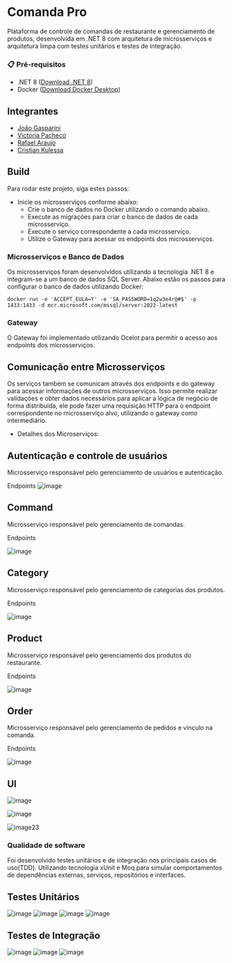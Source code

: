 # Comanda Pro
Plataforma de controle de comandas de restaurante e gerenciamento de produtos, desenvolvida em .NET 8 com arquitetura de microsserviços e arquitetura limpa com testes unitários e testes de integração.

### 📋 Pré-requisitos

* .NET 8 ([Download .NET 8](https://dotnet.microsoft.com/pt-br/download/dotnet/8.0))
* Docker ([Download Docker Desktop](https://www.docker.com/products/docker-desktop/))

## Integrantes

- [João Gasparini](https://github.com/joaogasparini)
- [Victoria Pacheco](https://github.com/vickypacheco)
- [Rafael Araujo](https://github.com/RafAraujo)
- [Cristian Kulessa](https://github.com/Kulessa)

## Build 

Para rodar este projeto, siga estes passos:

* Inicie os microsserviços conforme abaixo:
  * Crie o banco de dados no Docker utilizando o comando abaixo.
  * Execute as migrações para criar o banco de dados de cada microsserviço.
  * Execute o serviço correspondente a cada microsserviço.
  * Utilize o Gateway para acessar os endpoints dos microsserviços.

### Microsserviços e Banco de Dados

Os microsserviços foram desenvolvidos utilizando a tecnologia .NET 8 e integram-se a um banco de dados SQL Server. Abaixo estão os passos para configurar o banco de dados utilizando Docker:

```docker
docker run -e 'ACCEPT_EULA=Y' -e 'SA_PASSWORD=1q2w3e4r@#$' -p 1433:1433 -d mcr.microsoft.com/mssql/server:2022-latest
```

### Gateway

O Gateway foi implementado utilizando Ocelot para permitir o acesso aos endpoints dos microsserviços.

## Comunicação entre Microsserviços

Os serviços também se comunicam através dos endpoints e do gateway para acessar informações de outros microsserviços. Isso permite realizar validações e obter dados necessários para aplicar a lógica de negócio de forma distribuída, ele pode fazer uma requisição HTTP para o endpoint correspondente no microsserviço alvo, utilizando o gateway como intermediário.

* Detalhes dos Microserviços:

## Autenticação e controle de usuários 

Microsserviço responsável pelo gerenciamento de usuários e autenticação.

Endpoints
![image](https://github.com/GrupoFiapArqSist/Fiap2NettTC4/assets/60990141/56886ded-f8d2-4aea-84a9-9128b107ff0a)

## Command 

Microsserviço responsável pelo gerenciamento de comandas.

Endpoints

![image](https://github.com/GrupoFiapArqSist/Fiap2NettTC4/assets/60990141/721a60a2-f6a5-4853-8425-09837890d36f)

## Category

Microsserviço responsável pelo gerenciamento de categorias dos produtos.

Endpoints

![image](https://github.com/GrupoFiapArqSist/Fiap2NettTC4/assets/60990141/fd1a86df-f5e8-46f8-b5a7-db281d6ef9bb)

## Product

Microsserviço responsável pelo gerenciamento dos produtos do restaurante.

Endpoints

![image](https://github.com/GrupoFiapArqSist/Fiap2NettTC4/assets/60990141/3e7abf77-52ad-4abb-a927-a28780eb9ef3)

## Order

Microsserviço responsável pelo gerenciamento de pedidos e vinculo na comanda.

Endpoints

![image](https://github.com/GrupoFiapArqSist/Fiap2NettTC4/assets/60990141/db7beeec-0a50-4338-b9f9-4364033cdc04)

## UI

![image](https://github.com/GrupoFiapArqSist/Fiap2NettTC4/assets/5952619/eb26ac2d-5101-40fb-be41-f9a60628d069)

![image](https://github.com/GrupoFiapArqSist/Fiap2NettTC4/assets/5952619/614013cc-354f-461e-a47c-02c6aa91d16b)

![image23](https://github.com/GrupoFiapArqSist/Fiap2NettTC4/assets/143532676/20ce9f1f-ad2d-4242-9e03-969fd737b462)

### Qualidade de software

Foi desenvolvido testes unitários e de integração nos principais casos de uso(TDD). 
Utilizando tecnologia xUnit e Moq para simular comportamentos de dependências externas, serviços, repositórios e interfaces.

## Testes Unitários

![image](https://github.com/GrupoFiapArqSist/Fiap2NettTC4/assets/60990141/8d7833c3-d192-43a6-907d-98ac647e8243)
![image](https://github.com/GrupoFiapArqSist/Fiap2NettTC4/assets/60990141/d4929632-794b-4878-a865-6d7a55601fe6)
![image](https://github.com/GrupoFiapArqSist/Fiap2NettTC4/assets/60990141/fad7919b-0dcb-49dd-bc79-171f0c5162f7)
![image](https://github.com/GrupoFiapArqSist/Fiap2NettTC4/assets/60990141/e41d5656-176e-47c6-9574-7e3280a26f3d)


## Testes de Integração
![image](https://github.com/GrupoFiapArqSist/Fiap2NettTC4/assets/60990141/c04ff67e-d79b-4038-a0c6-aaca70a4bb37)
![image](https://github.com/GrupoFiapArqSist/Fiap2NettTC4/assets/60990141/ed5c5df2-a5ae-4c2a-b40d-22ef37c0f7ea)
![image](https://github.com/GrupoFiapArqSist/Fiap2NettTC4/assets/60990141/123e9226-aab6-4961-83b4-573158770a2e)






